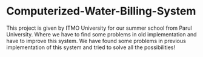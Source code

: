 # Computerized-Water-Billing-System
This project is given by ITMO University for our summer school from Parul University. Where we have to find some problems in old implementation and have to improve this system. We have found some problems in previous implementation of this system and tried to solve all the possibilities!
